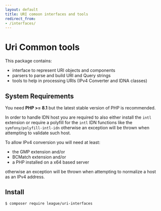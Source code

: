 ```yaml
---
layout: default
title: URI comoon interfaces and tools
redirect_from:
- /interfaces/
---
```


Uri Common tools
=======

This package contains:

- interface to represent URI objects and components
- parsers to parse and build URI and Query strings
- tools to help in processing URIs (IPv4 Converter and IDNA classes)

System Requirements
-------

You need **PHP >= 8.1** but the latest stable version of PHP is recommended.

In order to handle IDN host you are required to also either install the `intl`
extension or require a polyfill for the `intl` IDN functions like the
`symfony/polyfill-intl-idn` otherwise an exception will be thrown
when attempting to validate such host.

To allow IPv4 conversion you will need at least:

- the GMP extension and/or
- BCMatch extension and/or
- a PHP installed on a x64 based server

otherwise an exception will be thrown when attempting to normalize a host
as an IPv4 address.

Install
--------

```
$ composer require league/uri-interfaces
```
